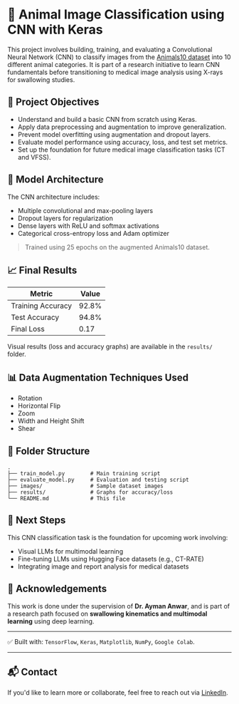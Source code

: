# 🐾 Animal Image Classification using CNN with Keras

This project involves building, training, and evaluating a Convolutional Neural Network (CNN) to classify images from the [Animals10 dataset](https://www.kaggle.com/datasets/alessiocorrado99/animals10) into 10 different animal categories. It is part of a research initiative to learn CNN fundamentals before transitioning to medical image analysis using X-rays for swallowing studies.

## 📌 Project Objectives

- Understand and build a basic CNN from scratch using Keras.
- Apply data preprocessing and augmentation to improve generalization.
- Prevent model overfitting using augmentation and dropout layers.
- Evaluate model performance using accuracy, loss, and test set metrics.
- Set up the foundation for future medical image classification tasks (CT and VFSS).

## 🧠 Model Architecture

The CNN architecture includes:
- Multiple convolutional and max-pooling layers
- Dropout layers for regularization
- Dense layers with ReLU and softmax activations
- Categorical cross-entropy loss and Adam optimizer

> Trained using 25 epochs on the augmented Animals10 dataset.

## 📈 Final Results

| Metric        | Value        |
|---------------|--------------|
| Training Accuracy | 92.8% |
| Test Accuracy     | 94.8% |
| Final Loss        | 0.17 |

Visual results (loss and accuracy graphs) are available in the `results/` folder.

## 📊 Data Augmentation Techniques Used

- Rotation
- Horizontal Flip
- Zoom
- Width and Height Shift
- Shear

## 📁 Folder Structure

```
.
├── train_model.py        # Main training script
├── evaluate_model.py     # Evaluation and testing script
├── images/               # Sample dataset images
├── results/              # Graphs for accuracy/loss
└── README.md             # This file
```

## 🚀 Next Steps

This CNN classification task is the foundation for upcoming work involving:
- Visual LLMs for multimodal learning
- Fine-tuning LLMs using Hugging Face datasets (e.g., CT-RATE)
- Integrating image and report analysis for medical datasets

## 🤝 Acknowledgements

This work is done under the supervision of **Dr. Ayman Anwar**, and is part of a research path focused on **swallowing kinematics and multimodal learning** using deep learning.

---

✅ Built with: `TensorFlow`, `Keras`, `Matplotlib`, `NumPy`, `Google Colab`.

---

## 📬 Contact

If you'd like to learn more or collaborate, feel free to reach out via [LinkedIn](https://linkedin.com/in/selinazarzour/).
